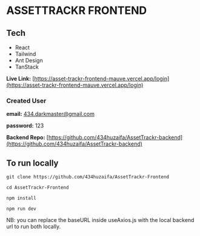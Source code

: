 # ASSETTRACKR FRONTEND

## Tech

- React
- Tailwind
- Ant Design
- TanStack

**Live Link:** [https://asset-trackr-frontend-mauve.vercel.app/login](https://asset-trackr-frontend-mauve.vercel.app/login)

### Created User

**email:** 434.darkmaster@gmail.com

**password:** 123

**Backend Repo:** [https://github.com/434huzaifa/AssetTrackr-backend](https://github.com/434huzaifa/AssetTrackr-backend)

## To run locally

```
git clone https://github.com/434huzaifa/AssetTrackr-Frontend
```
```
cd AssetTrackr-Frontend
```
```
npm install
```
```
npm run dev
```

NB: you can replace the baseURL inside useAxios.js with the local backend url to run both locally.
